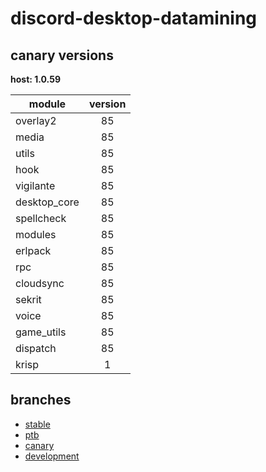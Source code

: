 # discord-desktop-datamining

## canary versions

**host: 1.0.59**

| module | version |
| ------ | :-----: |
| overlay2 | 85 |
| media | 85 |
| utils | 85 |
| hook | 85 |
| vigilante | 85 |
| desktop_core | 85 |
| spellcheck | 85 |
| modules | 85 |
| erlpack | 85 |
| rpc | 85 |
| cloudsync | 85 |
| sekrit | 85 |
| voice | 85 |
| game_utils | 85 |
| dispatch | 85 |
| krisp | 1 |

## branches

- [stable](https://github.com/OpenAsar/discord-desktop-datamining/tree/stable)
- [ptb](https://github.com/OpenAsar/discord-desktop-datamining/tree/ptb)
- [canary](https://github.com/OpenAsar/discord-desktop-datamining/tree/canary)
- [development](https://github.com/OpenAsar/discord-desktop-datamining/tree/development)